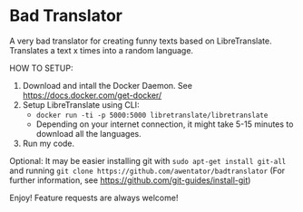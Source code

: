 # Bad Translator
A very bad translator for creating funny texts based on LibreTranslate. Translates a text x times into a random language.

HOW TO SETUP:
1. Download and intall the Docker Daemon. See https://docs.docker.com/get-docker/
2. Setup LibreTranslate using CLI:
   - ```docker run -ti -p 5000:5000 libretranslate/libretranslate```
   - Depending on your internet connection, it might take 5-15 minutes to download all the languages.
3. Run my code.

Optional: It may be easier installing git with ```sudo apt-get install git-all``` and running ```git clone https://github.com/awentator/badtranslator```
(For further information, see https://github.com/git-guides/install-git)

Enjoy! Feature requests are always welcome!
